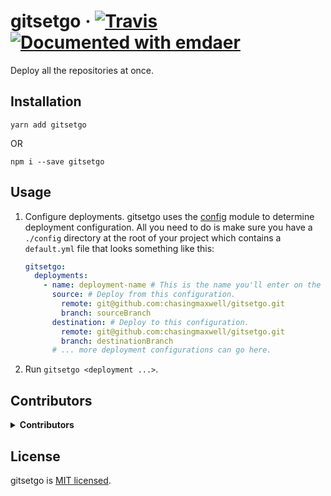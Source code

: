 <!--
  This file was generated by emdaer

  Its template can be found at .emdaer/README.emdaer.md
-->

<h1 id="gitsetgo-travis-documented-with-emdaer">gitsetgo · <a href="https://travis-ci.org/chasingmaxwell/gitsetgo"><img src="https://img.shields.io/travis/chasingmaxwell/gitsetgo.svg?branch=master?style=plastic" alt="Travis"></a> <a href="https://github.com/emdaer/emdaer"><img src="https://img.shields.io/badge/📓-documented%20with%20emdaer-F06632.svg?style=flat-square" alt="Documented with emdaer"></a></h1>
<p>Deploy all the repositories at once.</p>
<h2 id="installation">Installation</h2>
<p><code>yarn add gitsetgo</code></p>
<p> OR</p>
<p><code>npm i --save gitsetgo</code></p>
<h2 id="usage">Usage</h2>
<ol>
<li><p>Configure deployments. gitsetgo uses the <a href="https://www.npmjs.com/package/config">config</a> module to determine deployment configuration. All you need to do is make sure you have a <code>./config</code> directory at the root of your project which contains a <code>default.yml</code> file that looks something like this:</p>

```yaml
gitsetgo:
  deployments:
    - name: deployment-name # This is the name you'll enter on the cli.
      source: # Deploy from this configuration.
        remote: git@github.com:chasingmaxwell/gitsetgo.git
        branch: sourceBranch
      destination: # Deploy to this configuration.
        remote: git@github.com:chasingmaxwell/gitsetgo.git
        branch: destinationBranch
      # ... more deployment configurations can go here.
```
</li>
<li><p>Run <code>gitsetgo &lt;deployment ...&gt;</code>.</p>
</li>
</ol>
<h2 id="contributors">Contributors</h2>
<details>
<summary><strong>Contributors</strong></summary><br>
<a title="Senior Engineer at @fourkitchens." href="https://github.com/chasingmaxwell">
  <img align="left" src="https://avatars0.githubusercontent.com/u/3128659?s=24">
</a>
<strong>Peter Sieg</strong>
<br><br>
</details>

<h2 id="license">License</h2>
<p>gitsetgo is <a href="./LICENSE">MIT licensed</a>.</p>
